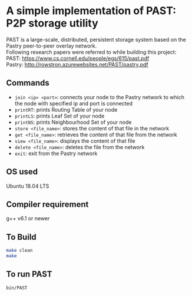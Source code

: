 # A simple implementation of PAST: P2P storage utility
PAST is a large-scale, distributed, persistent storage system based on the Pastry peer-to-peer overlay network.\
Following research papers were referred to while building this project:\
PAST: https://www.cs.cornell.edu/people/egs/615/past.pdf \
Pastry: http://rowstron.azurewebsites.net/PAST/pastry.pdf

## Commands
* ```join <ip> <port>```: connects your node to the Pastry network to which the node with specified ip and port is connected
* ```printRT```: prints Routing Table of your node
* ```printLS```: prints Leaf Set of your node
* ```printNS```: prints Neighbourhood Set of your node
* ```store <file_name>```: stores the content of that file in the network
* ```get <file_name>```: retrieves the content of that file from the network
* ```view <file_name>```: displays the content of that file
* ```delete <file_name>```: deletes the file from the network
* ```exit```: exit from the Pastry network

## OS used
Ubuntu 18.04 LTS

## Compiler requirement
g++ v6.1 or newer

## To Build
```bash
make clean
make
```

## To run PAST
```bash
bin/PAST
```